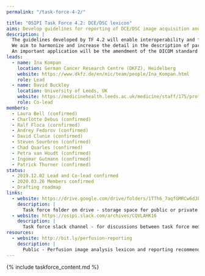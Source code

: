 ```yaml
---
permalink: "/task-force-4-2/"

title: "OSIPI Task Force 4.2: DCE/DSC lexicon"
aims: Develop guidelines for reporting of DCE/DSC image acquisition and analysis
description: |
  The guidelines developed by TF 4.2 will enable interoperability and facilitate the comparison of results produced by different analysis tools, studies or sites. 
  We aim to harmonize and increase the detail in the description of parameters and configurations, enable encoding of the complete perfusion imaging workflow, and pave the way for consensus building. 
  An important application will be the amendment of the DICOM standard for DCE/DSC perfusion parametric maps, as well as BIDS extensions, and development of demonstrations and use cases. 
leads:
  - name: Ina Kompan
    location: German Cancer Research Centre (DKFZ), Heidelberg
    website: https://www.dkfz.de/en/mic/team/people/Ina_Kompan.html
    role: Lead
  - name: David Buckley
    location: University of Leeds, UK
    website: https://medicinehealth.leeds.ac.uk/medicine/staff/175/professor-david-l-buckley/
    role: Co-lead
members:
  - Laura Bell (confirmed)
  - Charlotte Debus (confirmed)
  - Ralf Floca (cornfirmed)
  - Andrey Fedorov (confirmed)
  - David Clunie (confirmed)
  - Steven Sourbron (confirmed)
  - Chad Quarles (confirmed)
  - Petra van Houdt (confirmed)
  - Ingomar Gutmann (confirmed)
  - Patrick Thurner (confirmed)
status:
  - 2019.12.02 Lead and Co-lead confirmed
  - 2020.03.26 Members confirmed
  - Drafting roadmap
links:
  - website: https://drive.google.com/drive/folders/1TTh6_7aqfGMRCw6dJkaBj84ePqZQ0H9B?usp=sharing
    description: |
      Task force folder on drive - storage space for public or private documents developed by the task force.
  - website: https://osipi.slack.com/archives/CQVLAHK16
    description: |
      Task force slack channel - for discussions between task force members.
resources:
  - website: http://bit.ly/perfusion-reporting
    description: |
      Public - Perfusion image analysis lexicon and reporting recommendations. Google document open for community contributions and comments.
---
```


{% include taskforce_content.md %}
